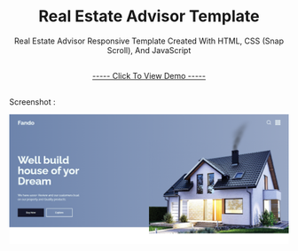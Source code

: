 <h1 align="center">Real Estate Advisor Template</h1>
<p align="center">Real Estate Advisor Responsive Template Created With HTML, CSS (Snap Scroll), And JavaScript</p>

<h2></h2>
<p align="center"><a href="https://mre-dev.github.io/Real-Estate-Advisor-Template/">----- Click To View Demo -----</a></p>
<h2></h2>
<div>
  <p>Screenshot : </p>
  <img src="assets/images/Screenshot.png" alt="Real Estate Advisor Responsive Template Screenshot">
</div>
